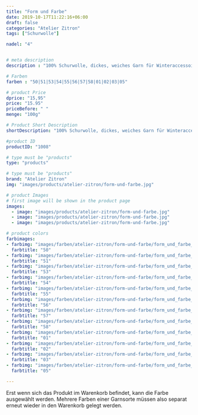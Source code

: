 ```yaml
---
title: "Form und Farbe"
date: 2019-10-17T11:22:16+06:00
draft: false
categories: "Atelier Zitron"
tags: ["Schurwolle"]	

nadel: "4"	


# meta description
description : "100% Schurwolle, dickes, weiches Garn für Winteraccessoires"

# Farben
farben : "50|51|53|54|55|56|57|58|01|02|03|05"

# product Price
dprice: "15,95"
price: "15.95"
priceBefore: " "
menge: "100g"

# Product Short Description
shortDescription: "100% Schurwolle, dickes, weiches Garn für Winteraccessoires"

#product ID
productID: "1008"

# type must be "products"
type: "products"

# type must be "products"
brand: "Atelier Zitron"
img: "images/products/atelier-zitron/form-und-farbe.jpg"   

# product Images
# first image will be shown in the product page
images:
  - image: "images/products/atelier-zitron/form-und-farbe.jpg"
  - image: "images/products/atelier-zitron/form-und-farbe.jpg"
  - image: "images/products/atelier-zitron/form-und-farbe.jpg"

# product colors
farbimages:
- farbimg: "images/farben/atelier-zitron/form-und-farbe/form_und_farbe_2486_50_1.jpg"	
  farbtitle: "50"
- farbimg: "images/farben/atelier-zitron/form-und-farbe/form_und_farbe_2489_51_1.jpg"	
  farbtitle: "51"
- farbimg: "images/farben/atelier-zitron/form-und-farbe/form_und_farbe_2497_53_1.jpg"	
  farbtitle: "53"
- farbimg: "images/farben/atelier-zitron/form-und-farbe/form_und_farbe_2500_54_1.jpg"	
  farbtitle: "54"
- farbimg: "images/farben/atelier-zitron/form-und-farbe/form_und_farbe_2503_55_1.jpg"	
  farbtitle: "55"
- farbimg: "images/farben/atelier-zitron/form-und-farbe/form_und_farbe_2506_56_1.jpg"	
  farbtitle: "56"
- farbimg: "images/farben/atelier-zitron/form-und-farbe/form_und_farbe_2510_57_1.jpg"	
  farbtitle: "57"
- farbimg: "images/farben/atelier-zitron/form-und-farbe/form_und_farbe_2510_58_1.jpg"	
  farbtitle: "58"
- farbimg: "images/farben/atelier-zitron/form-und-farbe/form_und_farbe_2740_01_1.jpg"	
  farbtitle: "01"
- farbimg: "images/farben/atelier-zitron/form-und-farbe/form_und_farbe_2741_02_1.jpg"	
  farbtitle: "02"
- farbimg: "images/farben/atelier-zitron/form-und-farbe/form_und_farbe_2742_03_1.jpg"	
  farbtitle: "03"
- farbimg: "images/farben/atelier-zitron/form-und-farbe/form_und_farbe_2744_05_1.jpg"	
  farbtitle: "05"

---
```


Erst wenn sich das Produkt im Warenkorb befindet, kann die Farbe ausgewählt werden.
Mehrere Farben einer Garnsorte müssen also separat erneut wieder in den Warenkorb gelegt werden.
